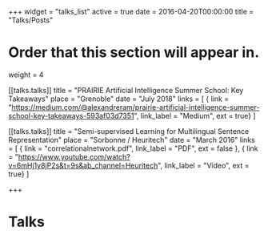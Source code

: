 +++
widget = "talks_list"
active = true
date = 2016-04-20T00:00:00
title = "Talks/Posts"

# Order that this section will appear in.
weight = 4

[[talks.talks]]
  title = "PRAIRIE Artificial Intelligence Summer School: Key Takeaways"
  place = "Grenoble"
  date = "July 2018"
  links = [
    { link = "https://medium.com/@alexandreram/prairie-artificial-intelligence-summer-school-key-takeaways-593af03d7351", link_label = "Medium", ext = true}
  ]

[[talks.talks]]
  title = "Semi-supervised Learning for Multilingual Sentence Representation"
  place = "Sorbonne / Heuritech"
  date = "March 2016"
  links = [
    { link = "correlationalnetwork.pdf", link_label = "PDF", ext = false },
    { link = "https://www.youtube.com/watch?v=6mHj1y8jP2s&t=9s&ab_channel=Heuritech", link_label = "Video", ext = true}
  ]



+++

# Talks
